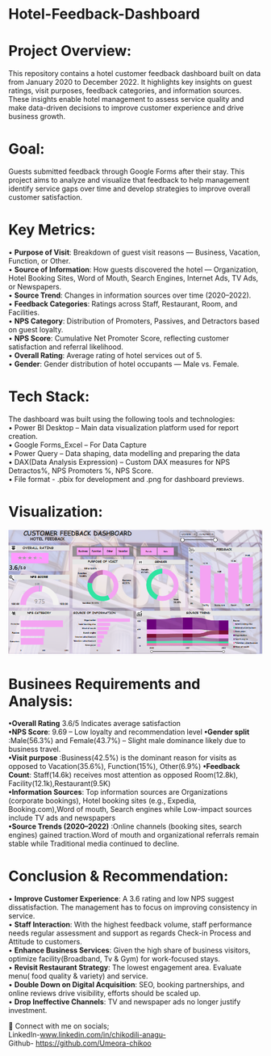 # Hotel-Feedback-Dashboard
# Project Overview:
This repository contains a hotel customer feedback dashboard built on data from January 2020 to December 2022. It highlights key insights on guest ratings, visit purposes, feedback categories, and information sources. These insights enable hotel management to assess service quality and make data-driven decisions to improve customer experience and drive business growth.

# Goal:
Guests submitted feedback through Google Forms after their stay. This project aims to analyze and visualize that feedback to help management identify service gaps over time and develop strategies to improve overall customer satisfaction.

# Key Metrics:
•	**Purpose of Visit**: Breakdown of guest visit reasons — Business, Vacation, Function, or Other.                                                          
•	**Source of Information**: How guests discovered the hotel — Organization, Hotel Booking Sites, Word of Mouth, Search Engines, Internet Ads, TV Ads, or Newspapers.                
•	**Source Trend**: Changes in information sources over time (2020–2022).                                           
•	**Feedback Categories**: Ratings across Staff, Restaurant, Room, and Facilities.                                                       
•	**NPS Category**: Distribution of Promoters, Passives, and Detractors based on guest loyalty.                                                  
•	**NPS Score**: Cumulative Net Promoter Score, reflecting customer satisfaction and referral likelihood.                                                  
•	**Overall Rating**: Average rating of hotel services out of 5.                                            
•	**Gender**: Gender distribution of hotel occupants — Male vs. Female.  

# Tech Stack:
The dashboard was built using the following tools and technologies:                          
•	Power BI Desktop – Main data visualization platform used for report creation.                                    
•	Google Forms_Excel – For Data Capture                                    
•	Power Query – Data shaping, data modelling and preparing the data                                      
•	DAX(Data Analysis Expression) – Custom DAX measures for  NPS Detractos%, NPS Promoters %, NPS Score.                              
•	File format - .pbix for development and .png for dashboard previews.     

# Visualization:
![](https://github.com/Umeora-chikoo/Hotel-Feedback-Dashboard/blob/main/HOTEL%20FEEDBACK%20VISUAL.png)


# Businees Requirements and Analysis:
**•Overall Rating** 3.6/5 Indicates average satisfaction                              
**•NPS Score**: 9.69 – Low loyalty and recommendation level
**•Gender split** :Male(56.3%) and Female(43.7%) – Slight male dominance likely due to business travel.                               
**•Visit purpose** :Business(42.5%) is the dominant reason for visits as opposed to Vacation(35.6%), Function(15%), Other(6.9%)
**•Feedback Count**: Staff(14.6k) receives most attention as opposed Room(12.8k), Facility(12.1k),Restaurant(9.5K)                         
**•Information Sources**: Top information sources are Organizations (corporate bookings), Hotel booking sites (e.g., Expedia, Booking.com),Word of mouth, Search engines while Low-impact sources include TV ads and newspapers                                  
**•Source Trends (2020–2022)** :Online channels (booking sites, search engines) gained traction.Word of mouth and organizational referrals remain stable while Traditional media continued to decline.

 # Conclusion & Recommendation:
•  **Improve Customer Experience**: A 3.6 rating and low NPS suggest dissatisfaction. The management has to focus on improving consistency in service.                  
    •  **Staff Interaction**: With the highest feedback volume, staff performance needs regular assessment and support as regards Check-in Process and Attitude to customers.      
•  **Enhance Business Services**: Given the high share of business visitors, optimize facility(Broadband, Tv & Gym) for work-focused stays.                               
•  **Revisit Restaurant Strategy**: The lowest engagement area. Evaluate menu( food quality & variety) and service.                                     
•  **Double Down on Digital Acquisition**: SEO, booking partnerships, and online reviews drive visibility, efforts should be scaled up.                                 
 •  **Drop Ineffective Channels**: TV and newspaper ads no longer justify investment.                         


🚀 Connect with me on socials;                          
LinkedIn-www.linkedin.com/in/chikodili-anagu-                                     
Github- https://github.com/Umeora-chikoo


